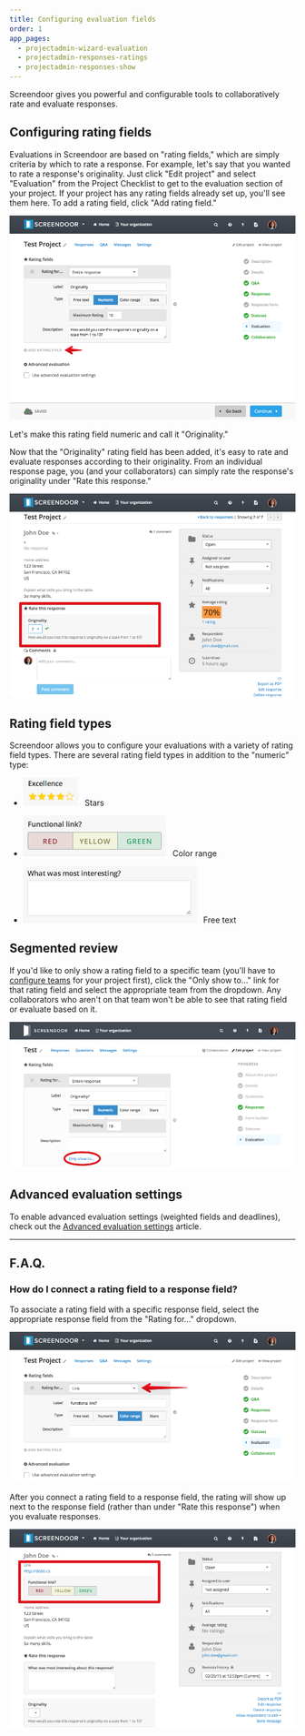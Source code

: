 ```yaml
---
title: Configuring evaluation fields
order: 1
app_pages:
  - projectadmin-wizard-evaluation
  - projectadmin-responses-ratings
  - projectadmin-responses-show
---
```


Screendoor gives you powerful and configurable tools to collaboratively rate and evaluate responses.

## Configuring rating fields

Evaluations in Screendoor are based on "rating fields," which are simply criteria by which to rate a response. For example, let's say that you wanted to rate a response's originality. Just click "Edit project" and select "Evaluation" from the Project Checklist to get to the evaluation section of your project. If your project has any rating fields already set up, you'll see them here. To add a rating field, click "Add rating field."

![add rating field](../images/add_rating_field.png)

Let's make this rating field numeric and call it "Originality."

Now that the "Originality" rating field has been added, it's easy to rate and evaluate responses according to their originality. From an individual response page, you (and your collaborators) can simply rate the response's originality under "Rate this response."

![rate response](../images/rate_response.png)

## Rating field types

Screendoor allows you to configure your evaluations with a variety of rating field types. There are several rating field types in addition to the "numeric" type:

- ![stars](../images/stars.png) &nbsp;&nbsp;Stars

- ![colors](../images/colors.png) &nbsp;&nbsp;Color range

- ![free response](../images/free_response.png) &nbsp;&nbsp;Free text

## Segmented review

If you'd like to only show a rating field to a specific team (you'll have to [configure teams](/articles/screendoor/projects/teams.html) for your project first), click the "Only show to..." link for that rating field and select the appropriate team from the dropdown. Any collaborators who aren't on that team won't be able to see that rating field or evaluate based on it.

![segmented rating field](../images/rating_field_segmented.png)

## Advanced evaluation settings

To enable advanced evaluation settings (weighted fields and deadlines), check out the [Advanced evaluation settings](advanced_evaluation_settings.html) article.

---

## F.A.Q.

### How do I connect a rating field to a response field?
To associate a rating field with a specific response field, select the appropriate response field from the "Rating for..." dropdown.

![connect to response field](../images/connect_to_response_field.png)

After you connect a rating field to a response field, the rating will show up next to the response field (rather than under "Rate this response") when you evaluate responses.

![rating field connected to response field](../images/rating_field_connected.png)
